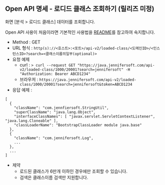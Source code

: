 ## Open API 명세 - 로디드 클래스 조회하기 (릴리즈 미정)

화면 [분석 > 로디드 클래스] 데이터를 조회합니다.

Open API 사용이 처음이라면 기본적인 사용법을 [README](/README.md)를 참고하여 숙지합니다.

- Method : GET
- URL 형식 : `http(s)://<호스트>:<포트>/api-v2/loaded-class/<도메인ID>/<인스턴스ID>?search=<클래스이름의일부(optional)>`
- 요청 예제
  - curl : `> curl --request GET "https://java.jennifersoft.com/api-v2/loaded-class/1000/20001?search=jennifersoft" -H "Authorization: Bearer ABCD1234"`
  - 브라우저 : `https://java.jennifersoft.com/api-v2/loaded-class/1000/20001?search=jennifersoft&token=ABCD1234`
- 응답 예제 : 
```
[
  {
    "className": "com.jennfiersoft.StringUtil",
    "superClassName": "java.lang.Object",
    "interfaceClassNames": [ "javax.servlet.ServletContextListener", "java.lang.Cloneable" ],
    "classLoaderName": "BootstrapClassLoader module java.base"
  },
  {
    "className": "com.jennifersoft.Log",
    ...
  },
  ...
]
```
- 제약
  - 로드된 클래스가 6만개 이하인 경우에만 조회할 수 있습니다.
  - 검색은 클래스이름 검색만 지원합니다.

